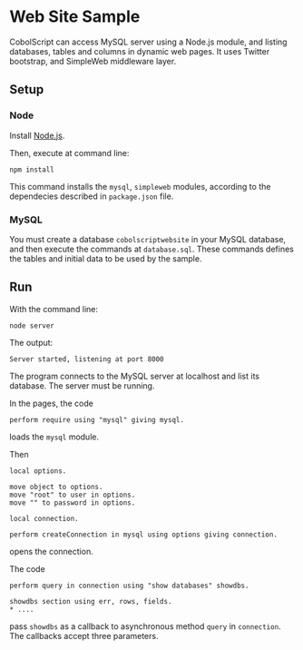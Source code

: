 # Web Site Sample

CobolScript can access MySQL server using a Node.js module, 
and listing databases, tables and columns in dynamic web pages. It uses Twitter bootstrap, and SimpleWeb middleware layer.

## Setup

### Node

Install [Node.js](http://nodejs.org).

Then, execute at command line:
```
npm install
```
This command installs the `mysql`, `simpleweb` modules, according to the dependecies described in `package.json` file.

### MySQL

You must create a database `cobolscriptwebsite` in your MySQL database, and then execute the commands at `database.sql`. These
commands defines the tables and initial data to be used by the sample.

## Run

With the command line:
```
node server
```

The output:
```
Server started, listening at port 8000
```

The program connects to the MySQL server at localhost and list its database. The server must be running.

In the pages, the code
```
perform require using "mysql" giving mysql.
```
loads the `mysql` module.

Then
```
local options.

move object to options.
move "root" to user in options.
move "" to password in options.

local connection.

perform createConnection in mysql using options giving connection.
```
opens the connection.

The code
```
perform query in connection using "show databases" showdbs.

showdbs section using err, rows, fields.
* ....
```
pass `showdbs` as a callback to asynchronous method `query` in `connection`. The callbacks accept three parameters.

